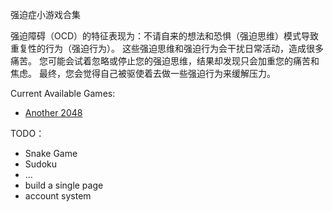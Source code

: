 强迫症小游戏合集

强迫障碍（OCD）的特征表现为：不请自来的想法和恐惧（强迫思维）模式导致重复性的行为（强迫行为）。 这些强迫思维和强迫行为会干扰日常活动，造成很多痛苦。 您可能会试着忽略或停止您的强迫思维，结果却发现只会加重您的痛苦和焦虑。 最终，您会觉得自己被驱使着去做一些强迫行为来缓解压力。

Current Available Games:

- [Another 2048](/ocd_games/another_2048)

TODO：

- Snake Game
- Sudoku
- ...
- build a single page
- account system

